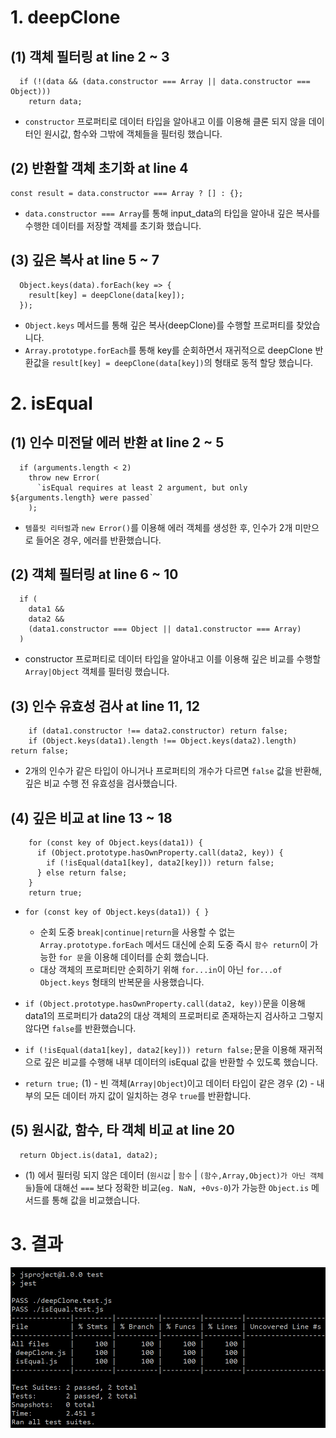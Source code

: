 # 1. deepClone

## (1) 객체 필터링 at line 2 ~ 3

```
  if (!(data && (data.constructor === Array || data.constructor === Object)))
    return data;
```

- `constructor` 프로퍼티로 데이터 타입을 알아내고 이를 이용해 클론 되지 않을 데이터인 원시값, 함수와 그밖에 객체들을 필터링 했습니다.

## (2) 반환할 객체 초기화 at line 4

```
const result = data.constructor === Array ? [] : {};
```

- `data.constructor === Array`를 통해 input_data의 타입을 알아내 깊은 복사를 수행한 데이터를 저장할 객체를 초기화 했습니다.

## (3) 깊은 복사 at line 5 ~ 7

```
  Object.keys(data).forEach(key => {
    result[key] = deepClone(data[key]);
  });
```

- `Object.keys` 메서드를 통해 깊은 복사(deepClone)를 수행할 프로퍼티를 찾았습니다.
- `Array.prototype.forEach`를 통해 key를 순회하면서 재귀적으로 deepClone 반환값을 `result[key] = deepClone(data[key])`의 형태로 동적 할당 했습니다.

# 2. isEqual

## (1) 인수 미전달 에러 반환 at line 2 ~ 5

```
  if (arguments.length < 2)
    throw new Error(
      `isEqual requires at least 2 argument, but only ${arguments.length} were passed`
    );
```

- `템플릿 리터럴`과 `new Error()`를 이용해 에러 객체를 생성한 후, 인수가 2개 미만으로 들어온 경우, 에러를 반환했습니다.

## (2) 객체 필터링 at line 6 ~ 10

```
  if (
    data1 &&
    data2 &&
    (data1.constructor === Object || data1.constructor === Array)
  )
```

- constructor 프로퍼티로 데이터 타입을 알아내고 이를 이용해 깊은 비교를 수행할 `Array|Object` 객체를 필터링 했습니다.

## (3) 인수 유효성 검사 at line 11, 12

```
    if (data1.constructor !== data2.constructor) return false;
    if (Object.keys(data1).length !== Object.keys(data2).length) return false;
```

- 2개의 인수가 같은 타입이 아니거나 프로퍼티의 개수가 다르면 `false` 값을 반환해, 깊은 비교 수행 전 유효성을 검사했습니다.

## (4) 깊은 비교 at line 13 ~ 18

```
    for (const key of Object.keys(data1)) {
      if (Object.prototype.hasOwnProperty.call(data2, key)) {
        if (!isEqual(data1[key], data2[key])) return false;
      } else return false;
    }
    return true;
```

- `for (const key of Object.keys(data1)) { }`

  - 순회 도중 `break|continue|return`을 사용할 수 없는 `Array.prototype.forEach` 메서드 대신에 순회 도중 즉시 `함수 return`이 가능한 `for 문`을 이용해 데이터를 순회 했습니다.
  - 대상 객체의 프로퍼티만 순회하기 위해 `for...in`이 아닌 `for...of Object.keys` 형태의 반복문을 사용했습니다.

- `if (Object.prototype.hasOwnProperty.call(data2, key))`문을 이용해 data1의 프로퍼티가 data2의 대상 객체의 프로퍼티로 존재하는지 검사하고 그렇지 않다면 `false`를 반환했습니다.
- `if (!isEqual(data1[key], data2[key])) return false;`문을 이용해 재귀적으로 깊은 비교를 수행해 내부 데이터의 isEqual 값을 반환할 수 있도록 했습니다.
- `return true;` (1) - 빈 객체(`Array|Object`)이고 데이터 타입이 같은 경우 (2) - 내부의 모든 데이터 까지 값이 일치하는 경우 `true`를 반환합니다.

## (5) 원시값, 함수, 타 객체 비교 at line 20

```
  return Object.is(data1, data2);
```

- (1) 에서 필터링 되지 않은 데이터 (`원시값` | `함수` | `(함수,Array,Object)가 아닌 객체들`)들에 대해선 `===` 보다 정확한 비교(`eg. NaN, +0vs-0`)가 가능한 `Object.is` 메서드를 통해 값을 비교했습니다.

# 3. 결과

![결과](./images/result.png)
